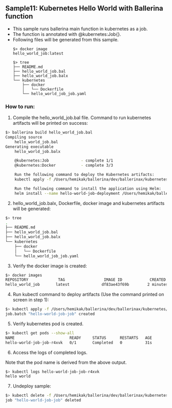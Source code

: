 ## Sample11: Kubernetes Hello World with Ballerina function

- This sample runs ballerina main function in kubernetes as a job. 
- The function is annotated with @kubernetes:Job{}. 
- Following files will be generated from this sample.
    ``` 
    $> docker image
    hello_world_job:latest
    
    $> tree
    ├── README.md
    ├── hello_world_job.bal
    ├── hello_world_job.balx
    └── kubernetes
        ├── docker
        │   └── Dockerfile
        └── hello_world_job_job.yaml
    ```
### How to run:

1. Compile the  hello_world_job.bal file. Command to run kubernetes artifacts will be printed on success:
```bash
$> ballerina build hello_world_job.bal
Compiling source
    hello_world_job.bal
Generating executable
    hello_world_job.balx

	@kubernetes:Job 			 - complete 1/1
	@kubernetes:Docker 			 - complete 3/3

	Run the following command to deploy the Kubernetes artifacts:
	kubectl apply -f /Users/hemikak/ballerina/dev/ballerinax/kubernetes/samples/sample11/kubernetes/

	Run the following command to install the application using Helm:
	helm install --name hello-world-job-deployment /Users/hemikak/ballerina/dev/ballerinax/kubernetes/samples/sample11/kubernetes/hello-world-job-deployment
```

2. hello_world_job.balx, Dockerfile, docker image and kubernetes artifacts will be generated: 
```bash
$> tree
.
├── README.md
├── hello_world_job.bal
├── hello_world_job.balx
└── kubernetes
    ├── docker
    │   └── Dockerfile
    └── hello_world_job_job.yaml
```

3. Verify the docker image is created:
```bash
$> docker images
REPOSITORY             TAG                 IMAGE ID            CREATED             SIZE
hello_world_job       latest              df83ae43f69b        2 minutes ago        103MB

```

4. Run kubectl command to deploy artifacts (Use the command printed on screen in step 1):
```bash
$> kubectl apply -f /Users/hemikak/ballerina/dev/ballerinax/kubernetes/samples/sample11/kubernetes/
job.batch "hello-world-job-job" created
```

5. Verify kubernetes pod is created.
```bash
$> kubectl get pods --show-all
NAME                        READY     STATUS      RESTARTS   AGE
hello-world-job-job-r4xvk   0/1       Completed   0          31s

```

6. Access the logs of completed logs.

Note that the pod name is derived from the above output.
```bash
$> kubectl logs hello-world-job-job-r4xvk
hello world
```


7. Undeploy sample:
```bash
$> kubectl delete -f /Users/hemikak/ballerina/dev/ballerinax/kubernetes/samples/sample11/kubernetes/
job "hello-world-job-job" deleted
```
